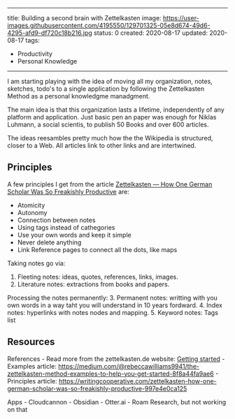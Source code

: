 
---
title: Building a second brain with Zettelkasten
image: https://user-images.githubusercontent.com/4195550/129701325-05e8d674-49d6-4295-afd9-df720c18b216.jpg
status: 0
created: 2020-08-17
updated: 2020-08-17
tags:
 - Productivity
 - Personal Knowledge
---

I am starting playing with the idea of moving all my organization, notes, sketches, todo's to a single application by following the Zettelkasten Method as a personal knowledgme manadgment. 

The main idea is that this organization lasts a lifetime, independently of any platform and application. Just basic pen an paper was enough for Niklas Luhmann, a social scientis, to publish 50 Books and over 600 articles. 


The ideas reesambles pretty much how the the Wikipedia is structured, closer to a Web. All articles link to other links and are intertwined.


## Principles
A few principles I get from the article [Zettelkasten — How One German Scholar Was So Freakishly Productive](https://writingcooperative.com/zettelkasten-how-one-german-scholar-was-so-freakishly-productive-997e4e0ca125) are: 

- Atomicity
- Autonomy
- Connection between notes
- Using tags instead of cathegories
- Use your own words and keep it simple
- Never delete anything
- Link Reference pages to connect all the dots, like maps

Taking notes go via:
1. Fleeting notes:  ideas, quotes, references, links, images.
2. Literature notes: extractions from books and papers. 

Processing the notes permanently:
3. Permanent notes: writting with you own words in a way taht you will understand in 10 years fordward.
4. Index notes: hyperlinks with notes nodes and mapping.
5. Keyword notes: Tags list

## Resources

References
    - Read more from the zettelkasten.de website: [Getting started](https://zettelkasten.de/posts/overview/#knowledge-management)
	- Examples article: https://medium.com/@rebeccawilliams9941/the-zettelkasten-method-examples-to-help-you-get-started-8f8a44fa9ae6
	- Principles article: https://writingcooperative.com/zettelkasten-how-one-german-scholar-was-so-freakishly-productive-997e4e0ca125
	
Apps
	- Cloudcannon
	- Obsidian
	- Otter.ai
    - Roam Research, but not working on that 


